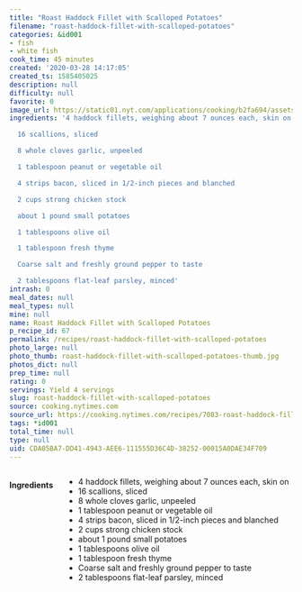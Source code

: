 ```yaml
---
title: "Roast Haddock Fillet with Scalloped Potatoes"
filename: "roast-haddock-fillet-with-scalloped-potatoes"
categories: &id001
- fish
- white fish
cook_time: 45 minutes
created: '2020-03-28 14:17:05'
created_ts: 1585405025
description: null
difficulty: null
favorite: 0
image_url: https://static01.nyt.com/applications/cooking/b2fa694/assets/NYTCookingLogo.png
ingredients: '4 haddock fillets, weighing about 7 ounces each, skin on

  16 scallions, sliced

  8 whole cloves garlic, unpeeled

  1 tablespoon peanut or vegetable oil

  4 strips bacon, sliced in 1/2-inch pieces and blanched

  2 cups strong chicken stock

  about 1 pound small potatoes

  1 tablespoons olive oil

  1 tablespoon fresh thyme

  Coarse salt and freshly ground pepper to taste

  2 tablespoons flat-leaf parsley, minced'
intrash: 0
meal_dates: null
meal_types: null
mine: null
name: Roast Haddock Fillet with Scalloped Potatoes
p_recipe_id: 67
permalink: /recipes/roast-haddock-fillet-with-scalloped-potatoes
photo_large: null
photo_thumb: roast-haddock-fillet-with-scalloped-potatoes-thumb.jpg
photos_dict: null
prep_time: null
rating: 0
servings: Yield 4 servings
slug: roast-haddock-fillet-with-scalloped-potatoes
source: cooking.nytimes.com
source_url: https://cooking.nytimes.com/recipes/7083-roast-haddock-fillet-with-scalloped-potatoes?action=click&module=Global%20Search%20Recipe%20Card&pgType=search&rank=2
tags: *id001
total_time: null
type: null
uid: CDA05BA7-DD41-4943-AEE6-111555D36C4D-38252-00015A0DAE34F709
---
```

<div class="large-8 medium-7 columns" id="writeup">	</div><!-- #writeup -->
</div><!-- #row-one -->
<div class="row" id="row-two">	<div class="medium-4 small-5 columns" id="ingredients"><h4>Ingredients</h4><div class="box box-ingredients content"><ul>
<li>4 haddock fillets, weighing about 7 ounces each, skin on</li>
<li>16 scallions, sliced</li>
<li>8 whole cloves garlic, unpeeled</li>
<li>1 tablespoon peanut or vegetable oil</li>
<li>4 strips bacon, sliced in 1/2-inch pieces and blanched</li>
<li>2 cups strong chicken stock</li>
<li>about 1 pound small potatoes</li>
<li>1 tablespoons olive oil</li>
<li>1 tablespoon fresh thyme</li>
<li>Coarse salt and freshly ground pepper to taste</li>
<li>2 tablespoons flat-leaf parsley, minced</li>
</ul>
</div>	</div>	<div class="medium-6 small-7 columns" id="directions">	</div>